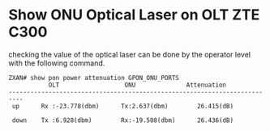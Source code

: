 # Show ONU Optical Laser on OLT ZTE C300

checking the value of the optical laser can be done by the operator level with the following command.

```terminal
ZXAN# show pon power attenuation GPON_ONU_PORTS
           OLT                  ONU              Attenuation
--------------------------------------------------------------------------
 up      Rx :-23.778(dbm)      Tx:2.637(dbm)        26.415(dB)     
 
 down    Tx :6.928(dbm)        Rx:-19.508(dbm)      26.436(dB)
```
